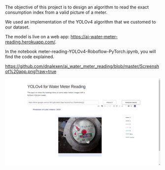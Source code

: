 The objective of this project is to design an algorithm to read the exact consumption index from a valid picture of a meter. 

We used an implementation of the YOLOv4 algorithm that we customed to our dataset.

The model is live on a web app: https://ai-water-meter-reading.herokuapp.com/.

In the notebook meter-reading-YOLOv4-Roboflow-PyTorch.ipynb, you will find the code explained.

https://github.com/dnalexen/ai_water_meter_reading/blob/master/Screenshot%20app.png?raw=true

![Alt text](https://github.com/dnalexen/ai_water_meter_reading/blob/master/Screenshot%20app.png?raw=true?raw=true "Title")
